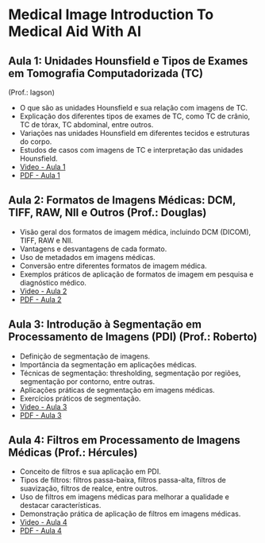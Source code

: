 # Medical Image Introduction To Medical Aid With AI

## Aula 1: Unidades Hounsfield e Tipos de Exames em Tomografia Computadorizada (TC)
(Prof.: Iagson)
- O que são as unidades Hounsfield e sua relação com imagens de TC.
- Explicação dos diferentes tipos de exames de TC, como TC de crânio, TC de tórax, TC abdominal, entre outros.
- Variações nas unidades Hounsfield em diferentes tecidos e estruturas do corpo.
- Estudos de casos com imagens de TC e interpretação das unidades Hounsfield.
- [Video - Aula 1](https://pages.github.com/)
- [PDF - Aula 1]([https://pages.github.com/](https://github.com/reboucasfilhopedropedrosa/MedicalImageIntroductionToMedicalAidWithAI/blob/046d2d7d7f89e8aa7503846a8002416b979ba350/Aula%201%20Unidades%20Hounsfield%20e%20Tipos%20de%20Exames%20em%20TC.pdf))

## Aula 2: Formatos de Imagens Médicas: DCM, TIFF, RAW, NII e Outros (Prof.: Douglas)
- Visão geral dos formatos de imagem médica, incluindo DCM (DICOM), TIFF, RAW e NII.
- Vantagens e desvantagens de cada formato.
- Uso de metadados em imagens médicas.
- Conversão entre diferentes formatos de imagem médica.
- Exemplos práticos de aplicação de formatos de imagem em pesquisa e diagnóstico médico.
- [Video - Aula 2](https://pages.github.com/)
- [PDF - Aula 2]([https://pages.github.com/](https://github.com/reboucasfilhopedropedrosa/MedicalImageIntroductionToMedicalAidWithAI/blob/046d2d7d7f89e8aa7503846a8002416b979ba350/Aula%202%20Formato%20de%20Imagens%20Me%CC%81dicas.pdf))

## Aula 3: Introdução à Segmentação em Processamento de Imagens (PDI) (Prof.: Roberto)
- Definição de segmentação de imagens.
- Importância da segmentação em aplicações médicas.
- Técnicas de segmentação: thresholding, segmentação por regiões, segmentação por contorno, entre outras.
- Aplicações práticas de segmentação em imagens médicas.
- Exercícios práticos de segmentação.
- [Video - Aula 3](https://pages.github.com/)
- [PDF - Aula 3]([https://pages.github.com/](https://github.com/reboucasfilhopedropedrosa/MedicalImageIntroductionToMedicalAidWithAI/blob/046d2d7d7f89e8aa7503846a8002416b979ba350/Aula%203%20-%20Introduc%CC%A7a%CC%83o%20a%CC%80%20Segmentac%CC%A7a%CC%83o%20em%20Imagens%20Me%CC%81dicas.pdf))

## Aula 4: Filtros em Processamento de Imagens Médicas (Prof.: Hércules)
- Conceito de filtros e sua aplicação em PDI.
- Tipos de filtros: filtros passa-baixa, filtros passa-alta, filtros de suavização, filtros de realce, entre outros.
- Uso de filtros em imagens médicas para melhorar a qualidade e destacar características.
- Demonstração prática de aplicação de filtros em imagens médicas.
- [Video - Aula 4](https://pages.github.com/)
- [PDF - Aula 4]([https://pages.github.com/](https://github.com/reboucasfilhopedropedrosa/MedicalImageIntroductionToMedicalAidWithAI/blob/046d2d7d7f89e8aa7503846a8002416b979ba350/Aula%204%20%20Filtros%20em%20Processamento%20de%20Imagens%20Me%CC%81dicas.pdf))
